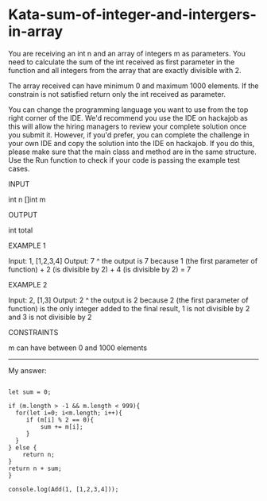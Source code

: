 # Kata-sum-of-integer-and-intergers-in-array

You are receiving an int n and an array of integers m as parameters. You need to calculate the sum of the int received as first parameter in the function and all integers from the array that are exactly divisible with 2.

The array received can have minimum 0 and maximum 1000 elements. If the constrain is not satisfied return only the int received as parameter.

You can change the programming language you want to use from the top right corner of the IDE.
We'd recommend you use the IDE on hackajob as this will allow the hiring managers to review your complete solution once you submit it. However, if you'd prefer, you can complete the challenge in your own IDE and copy the solution into the IDE on hackajob. If you do this, please make sure that the main class and method are in the same structure.
Use the Run function to check if your code is passing the example test cases.


INPUT

int n
[]int m


OUTPUT

int total


EXAMPLE 1

Input: 1, [1,2,3,4]
Output: 7
^ the output is 7 because 1 (the first parameter of function) + 2 (is divisible by 2) + 4 (is divisible by 2) = 7


EXAMPLE 2

Input: 2, [1,3]
Output: 2
^ the output is 2 because 2 (the first parameter of function) is the only integer added to the final result, 1 is not divisible by 2 and 3 is not divisible by 2


CONSTRAINTS

m can have between 0 and 1000 elements

----------------------------------------------

My answer:

```function Add(n,m){

let sum = 0;

if (m.length > -1 && m.length < 999){
  for(let i=0; i<m.length; i++){
	 if (m[i] % 2 == 0){
		 sum += m[i];
	 }
  }
} else {
	return n;
}
return n + sum;
}

console.log(Add(1, [1,2,3,4]));
